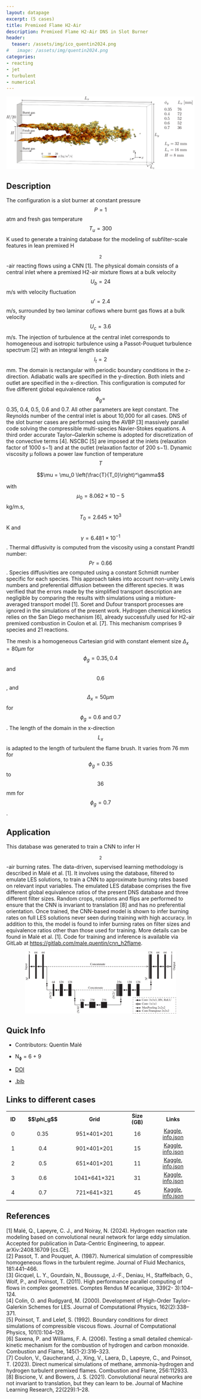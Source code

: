 ```yaml
---
layout: datapage
excerpt: (5 cases)
title: Premixed Flame H2-Air
description: Premixed Flame H2-Air DNS in Slot Burner
header:
  teaser: /assets/img/ico_quentin2024.png
#   image: /assets/img/quentin2024.png
categories: 
- reacting
- jet
- turbulent
- numerical
---
```

<div style="text-align: center;">
    <img src="./assets/img/quentin2024.png" alt="Image 1" style="max-width: 100%;">
</div>

## Description
The configuration is a slot burner at constant pressure $$P = 1$$ atm and fresh gas temperature $$T_u = 300$$ K used to generate a training database for the modeling of subfilter-scale features in lean premixed H$$_2$$-air reacting flows using a CNN [1]. The physical domain consists of a central inlet where a premixed H2-air mixture flows at a bulk velocity $$U_b = 24$$ m/s with velocity fluctuation $$u′= 2.4$$ m/s, surrounded by two laminar coflows where burnt gas flows at a bulk velocity $$U_c = 3.6$$ m/s. The injection of turbulence at the central inlet corresponds to homogeneous and isotropic turbulence using a Passot-Pouquet turbulence spectrum [2] with an integral length scale $$l_t = 2$$ mm. The domain is rectangular with periodic boundary conditions in the z-direction. Adiabatic walls are specified in the y-direction. Both inlets and outlet are specified in the x-direction. This configuration is computed for five different global equivalence ratios $$\phi_g = $$ 0.35, 0.4, 0.5, 0.6 and 0.7. All other parameters are kept constant. The Reynolds number of the central inlet is about 10,000 for all cases.
DNS of the slot burner cases are performed using the AVBP [3] massively parallel code solving the
compressible multi-species Navier-Stokes equations. A third order accurate Taylor–Galerkin scheme is adopted
for discretization of the convective terms [4]. NSCBC [5] are imposed at the inlets (relaxation factor of 1000
s−1) and at the outlet (relaxation factor of 200 s−1). Dynamic viscosity µ follows a power law function of
temperature $$T$$


$$\mu = \mu_0 \left(\frac{T}{T_0}\right)^\gamma$$

with $$\mu_0 = 8.062 × 10−5$$ kg/m.s, $$T_0 = 2.645 \times 10^3$$ K and $$γ = 6.481 \times 10^{−1}$$. Thermal diffusivity is computed
from the viscosity using a constant Prandtl number: $$Pr = 0.66$$. Species diffusivities are computed using
a constant Schmidt number specific for each species. This approach takes into account non-unity
Lewis numbers and preferential diffusion between the different species. It was verified that the errors made by
the simplified transport description are negligible by comparing the results with simulations using a mixture-
averaged transport model [1]. Soret and Dufour transport processes are ignored in the simulations of the present
work. Hydrogen chemical kinetics relies on the San Diego mechanism [6], already successfully used for H2-air
premixed combustion in Coulon et al. [7]. This mechanism comprises 9 species and 21 reactions.

The mesh is a homogeneous Cartesian grid with constant element size $\Delta_x = 80 \mu m$ for $$\phi_g = 0.35, 0.4$$ and
$$0.6$$, and $$\Delta_x = 50 \mu m$$ for $$\phi_g = 0.6\ \mathrm{and}\ 0.7$$. The length of the domain in the x-direction $$L_x$$ is adapted to the length of turbulent the flame brush. It varies from 76 mm for $$\phi_g = 0.35$$ to $$36$$ mm for $$\phi_g= 0.7$$.

## Application 
This database was generated to train a CNN to infer H$$_2$$-air burning rates. The data-driven, supervised learning
methodology is described in Malé et al. [1]. It involves using the database, filtered to emulate LES solutions, to train a
CNN to approximate burning rates based on relevant input variables. The emulated LES database comprises the
five different global equivalence ratios of the present DNS database and three different filter sizes. Random crops,
rotations and flips are performed to ensure that the CNN is invariant to translation [8] and has no preferential
orientation. Once trained, the CNN-based model is shown to infer burning rates on full LES solutions never
seen during training with high accuracy. In addition to this, the model is found to infer burning rates on filter
sizes and equivalence ratios other than those used for training. More details can be found in Malé et al. [1]. Code for
training and inference is available via GitLab at https://gitlab.com/male.quentin/cnn_h2flame.

<div style="text-align: center;">
    <img src="/assets/img/arch_quentin2024.png" alt="Image 1" style="max-width: 80%;">
</div>

## Quick Info
* Contributors: Quentin Malé
* N<sub>&#632;</sub> = 6 + 9

* <a href="https://doi.org/10.1017/dce.2025.1">DOI</a>
* <a href="./assets/bib/quentin2024.bib">.bib</a>

## Links to different cases

<script src="./assets/js/table.js"></script>

<table align="center">
    <tr class="header">
    <th style="width:2%;">ID</th>
    <th style="width:8%;">$$\phi_g$$</th>
      <!-- <th style="width:60%;">TPY</th> -->
    <th style="width:8%;">Grid</th>
    <th style="width:8%;">Size (GB)</th>
      <!-- <th style="width:60%;">Article</th> -->
    <th style="width:12%;">Links</th>
    </tr>
    <tr>       
        <td align="center"> 0 </td>
        <td align="center">0.35</td>
        <td align="center">951&times;401&times;201</td>
        <td align="center">16</td>
        <td align="center">
        <a href="https://www.kaggle.com/datasets/blastnet/premixed-flame-slot-burner-dns-h2air-phi035">Kaggle</a>, <a href="./assets/json/quentin2024/premixed-flame-slot-burner-dns-h2air-phi035-info.json">info.json</a><BR>
        </td>
    </tr>
    <tr>       
        <td align="center"> 1 </td>
        <td align="center">0.4</td>
        <td align="center">901&times;401&times;201</td>
        <td align="center">15</td>
        <td align="center">
        <a href="https://www.kaggle.com/datasets/blastnet/premixed-flame-slot-burner-dns-h2air-phi04">Kaggle</a>, <a href="./assets/json/quentin2024/premixed-flame-slot-burner-dns-h2air-phi04-info.json">info.json</a><BR>
        </td>
    </tr>
    <tr>       
        <td align="center"> 2 </td>
        <td align="center">0.5</td>
        <td align="center">651&times;401&times;201</td>
        <td align="center">11</td>
        <td align="center">
        <a href="https://www.kaggle.com/datasets/blastnet/premixed-flame-slot-burner-dns-h2air-phi05">Kaggle</a>, <a href="./assets/json/quentin2024/premixed-flame-slot-burner-dns-h2air-phi05-info.json">info.json</a><BR>
        </td>
    </tr>
    <tr>       
        <td align="center"> 3 </td>
        <td align="center">0.6</td>
        <td align="center">1041&times;641&times;321</td>
        <td align="center">31</td>
        <td align="center">
        <a href="https://www.kaggle.com/datasets/blastnet/premixed-flame-slot-burner-dns-h2air-phi06">Kaggle</a>, <a href="./assets/json/quentin2024/premixed-flame-slot-burner-dns-h2air-phi06-info.json">info.json</a><BR>
        </td>
    </tr>
    <tr>     
        <td align="center"> 4 </td>
        <td align="center">0.7</td>
        <td align="center">721&times;641&times;321</td>
        <td align="center">45</td>
        <td align="center">
        <a href="https://www.kaggle.com/datasets/blastnet/premixed-flame-slot-burner-dns-h2air-phi07">Kaggle</a>, <a href="./assets/json/quentin2024/premixed-flame-slot-burner-dns-h2air-phi07-info.json">info.json</a><BR>
        </td>
    </tr>
</table>

## References
[1] Malé, Q., Lapeyre, C. J., and Noiray, N. (2024). Hydrogen reaction rate modeling based on convolutional
neural network for large eddy simulation. Accepted for publication in Data-Centric Engineering, to appear.
arXiv:2408.16709 [cs.CE].  
[2] Passot, T. and Pouquet, A. (1987). Numerical simulation of compressible homogeneous flows in the turbulent
regime. Journal of Fluid Mechanics, 181:441–466.  
[3] Gicquel, L. Y., Gourdain, N., Boussuge, J.-F., Deniau, H., Staffelbach, G., Wolf, P., and Poinsot, T. (2011).
High performance parallel computing of flows in complex geometries. Comptes Rendus M´ecanique, 339(2-
3):104–124.  
[4] Colin, O. and Rudgyard, M. (2000). Development of High-Order Taylor–Galerkin Schemes for LES. Journal
of Computational Physics, 162(2):338–371.  
[5] Poinsot, T. and Lelef, S. (1992). Boundary conditions for direct simulations of compressible viscous flows.
Journal of Computational Physics, 101(1):104–129.  
[6] Saxena, P. and Williams, F. A. (2006). Testing a small detailed chemical-kinetic mechanism for the
combustion of hydrogen and carbon monoxide. Combustion and Flame, 145(1-2):316–323.  
[7] Coulon, V., Gaucherand, J., Xing, V., Laera, D., Lapeyre, C., and Poinsot, T. (2023). Direct numerical
simulations of methane, ammonia-hydrogen and hydrogen turbulent premixed flames. Combustion and Flame,
256:112933.  
[8] Biscione, V. and Bowers, J. S. (2021). Convolutional neural networks are not invariant to translation, but
they can learn to be. Journal of Machine Learning Research, 22(229):1–28.  




